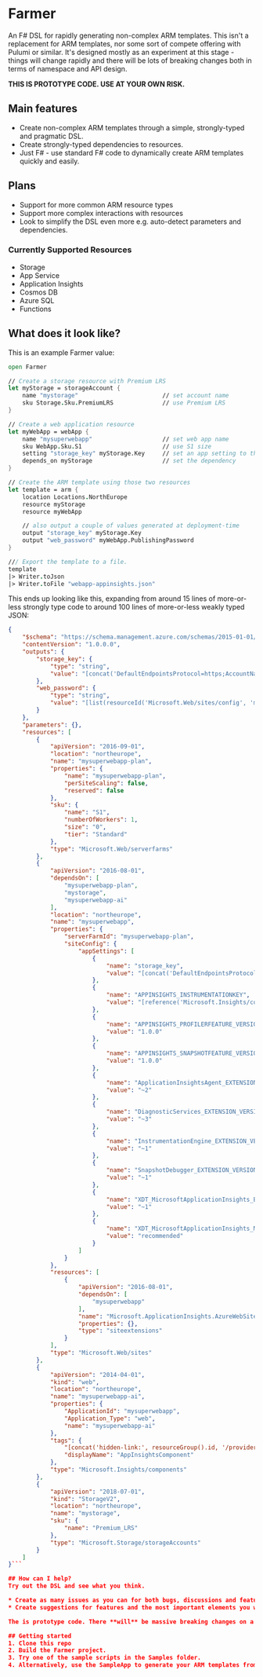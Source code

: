 # Farmer

An F# DSL for rapidly generating non-complex ARM templates. This isn't a replacement for ARM templates,
nor some sort of compete offering with Pulumi or similar. It's designed mostly as an experiment at this stage -
things will change rapidly and there will be lots of breaking changes both in terms of namespace and API design.

**THIS IS PROTOTYPE CODE. USE AT YOUR OWN RISK.**

## Main features

* Create non-complex ARM templates through a simple, strongly-typed and pragmatic DSL.
* Create strongly-typed dependencies to resources.
* Just F# - use standard F# code to dynamically create ARM templates quickly and easily.

## Plans
* Support for more common ARM resource types
* Support more complex interactions with resources
* Look to simplify the DSL even more e.g. auto-detect parameters and dependencies.

### Currently Supported Resources
* Storage
* App Service
* Application Insights
* Cosmos DB
* Azure SQL
* Functions

## What does it look like?
This is an example Farmer value:

```fsharp
open Farmer

// Create a storage resource with Premium LRS
let myStorage = storageAccount {
    name "mystorage"                        // set account name
    sku Storage.Sku.PremiumLRS              // use Premium LRS
}

// Create a web application resource
let myWebApp = webApp {
    name "mysuperwebapp"                    // set web app name
    sku WebApp.Sku.S1                       // use S1 size
    setting "storage_key" myStorage.Key     // set an app setting to the storage account key
    depends_on myStorage                    // set the dependency
}

// Create the ARM template using those two resources
let template = arm {
    location Locations.NorthEurope    
    resource myStorage
    resource myWebApp

    // also output a couple of values generated at deployment-time
    output "storage_key" myStorage.Key
    output "web_password" myWebApp.PublishingPassword
}

/// Export the template to a file.
template
|> Writer.toJson
|> Writer.toFile "webapp-appinsights.json"
```

This ends up looking like this, expanding from around 15 lines of more-or-less strongly type code to around 100 lines of more-or-less weakly typed JSON:

```json
{
    "$schema": "https://schema.management.azure.com/schemas/2015-01-01/deploymentTemplate.json#",
    "contentVersion": "1.0.0.0",
    "outputs": {
        "storage_key": {
            "type": "string",
            "value": "[concat('DefaultEndpointsProtocol=https;AccountName=mystorage;AccountKey=', listKeys('mystorage', '2017-10-01').keys[0].value)]"
        },
        "web_password": {
            "type": "string",
            "value": "[list(resourceId('Microsoft.Web/sites/config', 'mysuperwebapp', 'publishingcredentials'), '2014-06-01').properties.publishingPassword]"
        }
    },
    "parameters": {},
    "resources": [
        {
            "apiVersion": "2016-09-01",
            "location": "northeurope",
            "name": "mysuperwebapp-plan",
            "properties": {
                "name": "mysuperwebapp-plan",
                "perSiteScaling": false,
                "reserved": false
            },
            "sku": {
                "name": "S1",
                "numberOfWorkers": 1,
                "size": "0",
                "tier": "Standard"
            },
            "type": "Microsoft.Web/serverfarms"
        },
        {
            "apiVersion": "2016-08-01",
            "dependsOn": [
                "mysuperwebapp-plan",
                "mystorage",
                "mysuperwebapp-ai"
            ],
            "location": "northeurope",
            "name": "mysuperwebapp",
            "properties": {
                "serverFarmId": "mysuperwebapp-plan",
                "siteConfig": {
                    "appSettings": [
                        {
                            "name": "storage_key",
                            "value": "[concat('DefaultEndpointsProtocol=https;AccountName=mystorage;AccountKey=', listKeys('mystorage', '2017-10-01').keys[0].value)]"
                        },
                        {
                            "name": "APPINSIGHTS_INSTRUMENTATIONKEY",
                            "value": "[reference('Microsoft.Insights/components/mysuperwebapp-ai').InstrumentationKey]"
                        },
                        {
                            "name": "APPINSIGHTS_PROFILERFEATURE_VERSION",
                            "value": "1.0.0"
                        },
                        {
                            "name": "APPINSIGHTS_SNAPSHOTFEATURE_VERSION",
                            "value": "1.0.0"
                        },
                        {
                            "name": "ApplicationInsightsAgent_EXTENSION_VERSION",
                            "value": "~2"
                        },
                        {
                            "name": "DiagnosticServices_EXTENSION_VERSION",
                            "value": "~3"
                        },
                        {
                            "name": "InstrumentationEngine_EXTENSION_VERSION",
                            "value": "~1"
                        },
                        {
                            "name": "SnapshotDebugger_EXTENSION_VERSION",
                            "value": "~1"
                        },
                        {
                            "name": "XDT_MicrosoftApplicationInsights_BaseExtensions",
                            "value": "~1"
                        },
                        {
                            "name": "XDT_MicrosoftApplicationInsights_Mode",
                            "value": "recommended"
                        }
                    ]
                }
            },
            "resources": [
                {
                    "apiVersion": "2016-08-01",
                    "dependsOn": [
                        "mysuperwebapp"
                    ],
                    "name": "Microsoft.ApplicationInsights.AzureWebSites",
                    "properties": {},
                    "type": "siteextensions"
                }
            ],
            "type": "Microsoft.Web/sites"
        },
        {
            "apiVersion": "2014-04-01",
            "kind": "web",
            "location": "northeurope",
            "name": "mysuperwebapp-ai",
            "properties": {
                "ApplicationId": "mysuperwebapp",
                "Application_Type": "web",
                "name": "mysuperwebapp-ai"
            },
            "tags": {
                "[concat('hidden-link:', resourceGroup().id, '/providers/Microsoft.Web/sites/', 'mysuperwebapp')]": "Resource",
                "displayName": "AppInsightsComponent"
            },
            "type": "Microsoft.Insights/components"
        },
        {
            "apiVersion": "2018-07-01",
            "kind": "StorageV2",
            "location": "northeurope",
            "name": "mystorage",
            "sku": {
                "name": "Premium_LRS"
            },
            "type": "Microsoft.Storage/storageAccounts"
        }
    ]
}```

## How can I help?
Try out the DSL and see what you think.

* Create as many issues as you can for both bugs, discussions and features
* Create suggestions for features and the most important elements you would like to see added

The is prototype code. There **will** be massive breaking changes on a regular basis.

## Getting started
1. Clone this repo
2. Build the Farmer project.
3. Try one of the sample scripts in the Samples folder.
4. Alternatively, use the SampleApp to generate your ARM templates from a console app.